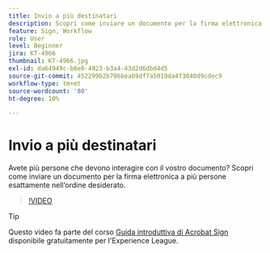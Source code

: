 ```yaml
---
title: Invio a più destinatari
description: Scopri come inviare un documento per la firma elettronica a più persone esattamente nell’ordine desiderato
feature: Sign, Workflow
role: User
level: Beginner
jira: KT-4966
thumbnail: KT-4966.jpg
exl-id: da64949c-b8e0-4923-b3a4-43d2d6dbd4d5
source-git-commit: 452299b2b786beab9df7a5019da4f3840d9cdec9
workflow-type: tm+mt
source-wordcount: '80'
ht-degree: 10%

---
```


# Invio a più destinatari

Avete più persone che devono interagire con il vostro documento? Scopri come inviare un documento per la firma elettronica a più persone esattamente nell’ordine desiderato.

>[!VIDEO](https://video.tv.adobe.com/v/341296?quality=12&learn=on&hidetitle=true)

>[!TIP]
>
>Questo video fa parte del corso [Guida introduttiva di Acrobat Sign](https://experienceleague.adobe.com/?recommended=Sign-U-1-2020.1) disponibile gratuitamente per l&#39;Experience League.

